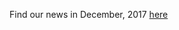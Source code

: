 Find our news in December, 2017 [here](https://drive.google.com/uc?id=184R_nQ5LFYYACQ9kfiyfTGgLIskUlfP5)
